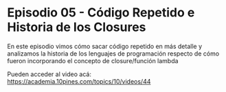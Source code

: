 # Episodio 05 - Código Repetido e Historia de los Closures
En este episodio vimos cómo sacar código repetido en más detalle y analizamos la historia de los lenguajes de programación respecto de cómo fueron incorporando el concepto de closure/función lambda

Pueden acceder al video acá: https://academia.10pines.com/topics/10/videos/44
